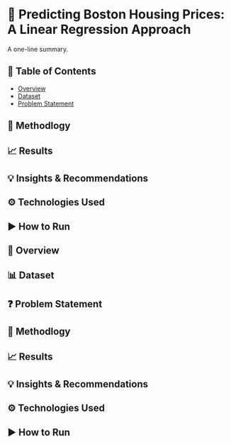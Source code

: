# 📌 Predicting Boston Housing Prices: A Linear Regression Approach
A one-line summary.
## 📂 Table of Contents
- [Overview](#overview)
- [Dataset](#dataset)
- [Problem Statement](problem-statement)
## 🔎 Methodlogy
## 📈 Results
## 💡 Insights & Recommendations
## ⚙️ Technologies Used
## ▶️ How to Run

## 🧠 Overview
## 📊 Dataset
## ❓ Problem Statement
## 🔎 Methodlogy
## 📈 Results
## 💡 Insights & Recommendations
## ⚙️ Technologies Used
## ▶️ How to Run
